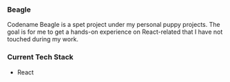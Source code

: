 ### Beagle

Codename Beagle is a spet project under my personal puppy projects.
The goal is for me to get a hands-on experience on React-related that I have not touched during my work.

### Current Tech Stack

- React
